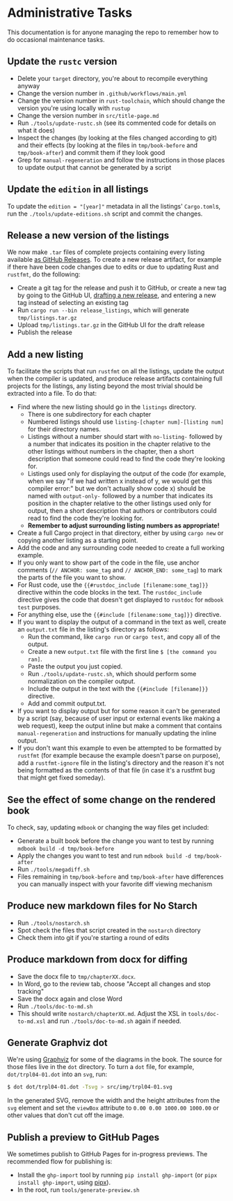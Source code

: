 # Administrative Tasks

This documentation is for anyone managing the repo to remember how to do
occasional maintenance tasks.

## Update the `rustc` version

- Delete your `target` directory, you're about to recompile everything anyway
- Change the version number in `.github/workflows/main.yml`
- Change the version number in `rust-toolchain`, which should change the
  version you're using locally with `rustup`
- Change the version number in `src/title-page.md`
- Run `./tools/update-rustc.sh` (see its commented code for details on what it
  does)
- Inspect the changes (by looking at the files changed according to git) and
  their effects (by looking at the files in `tmp/book-before` and
	`tmp/book-after`) and commit them if they look good
- Grep for `manual-regeneration` and follow the instructions in those places to
  update output that cannot be generated by a script

## Update the `edition` in all listings

To update the `edition = "[year]"` metadata in all the listings' `Cargo.toml`s,
run the `./tools/update-editions.sh` script and commit the changes.

## Release a new version of the listings

We now make `.tar` files of complete projects containing every listing
available [as GitHub Releases](https://github.com/rust-lang/book/releases). To
create a new release artifact, for example if there have been code changes due
to edits or due to updating Rust and `rustfmt`, do the following:

- Create a git tag for the release and push it to GitHub, or create a new tag
  by going to the GitHub UI, [drafting a new
	release](https://github.com/rust-lang/book/releases/new), and entering a new
	tag instead of selecting an existing tag
- Run `cargo run --bin release_listings`, which will generate
  `tmp/listings.tar.gz`
- Upload `tmp/listings.tar.gz` in the GitHub UI for the draft release
- Publish the release

## Add a new listing

To facilitate the scripts that run `rustfmt` on all the listings, update the
output when the compiler is updated, and produce release artifacts containing
full projects for the listings, any listing beyond the most trivial should be
extracted into a file. To do that:

- Find where the new listing should go in the `listings` directory.
  - There is one subdirectory for each chapter
  - Numbered listings should use `listing-[chapter num]-[listing num]` for
	  their directory names.
  - Listings without a number should start with `no-listing-` followed by a
	  number that indicates its position in the chapter relative to the other
		listings without numbers in the chapter, then a short description that
		someone could read to find the code they're looking for.
  - Listings used only for displaying the output of the code (for example, when
	  we say "if we had written x instead of y, we would get this compiler
		error:" but we don't actually show code x) should be named with
		`output-only-` followed by a number that indicates its position in the
		chapter relative to the other listings used only for output, then a short
		description that authors or contributors could read to find the code
		they're looking for.
  - **Remember to adjust surrounding listing numbers as appropriate!**
- Create a full Cargo project in that directory, either by using `cargo new` or
  copying another listing as a starting point.
- Add the code and any surrounding code needed to create a full working example.
- If you only want to show part of the code in the file, use anchor comments
  (`// ANCHOR: some_tag` and `// ANCHOR_END: some_tag`) to mark the parts of
	the file you want to show.
- For Rust code, use the `{{#rustdoc_include [filename:some_tag]}}` directive
  within the code blocks in the text. The `rustdoc_include` directive gives the
	code that doesn't get displayed to `rustdoc` for `mdbook test` purposes.
- For anything else, use the `{{#include [filename:some_tag]}}` directive.
- If you want to display the output of a command in the text as well, create an
  `output.txt` file in the listing's directory as follows:
  - Run the command, like `cargo run` or `cargo test`, and copy all of the
	  output.
  - Create a new `output.txt` file with the first line `$ [the command you
	  ran]`.
  - Paste the output you just copied.
  - Run `./tools/update-rustc.sh`, which should perform some normalization on
	  the compiler output.
  - Include the output in the text with the `{{#include [filename]}}` directive.
  - Add and commit output.txt.
- If you want to display output but for some reason it can't be generated by a
  script (say, because of user input or external events like making a web
	request), keep the output inline but make a comment that contains
	`manual-regeneration` and instructions for manually updating the inline
	output.
- If you don't want this example to even be attempted to be formatted by
  `rustfmt` (for example because the example doesn't parse on purpose), add a
	`rustfmt-ignore` file in the listing's directory and the reason it's not
	being formatted as the contents of that file (in case it's a rustfmt bug that
	might get fixed someday).

## See the effect of some change on the rendered book

To check, say, updating `mdbook` or changing the way files get included:

- Generate a built book before the change you want to test by running `mdbook
  build -d tmp/book-before`
- Apply the changes you want to test and run `mdbook build -d tmp/book-after`
- Run `./tools/megadiff.sh`
- Files remaining in `tmp/book-before` and `tmp/book-after` have differences
  you can manually inspect with your favorite diff viewing mechanism

## Produce new markdown files for No Starch

- Run `./tools/nostarch.sh`
- Spot check the files that script created in the `nostarch` directory
- Check them into git if you're starting a round of edits

## Produce markdown from docx for diffing

- Save the docx file to `tmp/chapterXX.docx`.
- In Word, go to the review tab, choose "Accept all changes and stop tracking"
- Save the docx again and close Word
- Run `./tools/doc-to-md.sh`
- This should write `nostarch/chapterXX.md`. Adjust the XSL in
  `tools/doc-to-md.xsl` and run `./tools/doc-to-md.sh` again if needed.

## Generate Graphviz dot

We're using [Graphviz](http://graphviz.org/) for some of the diagrams in the
book. The source for those files live in the `dot` directory. To turn a `dot`
file, for example, `dot/trpl04-01.dot` into an `svg`, run:

```bash
$ dot dot/trpl04-01.dot -Tsvg > src/img/trpl04-01.svg
```

In the generated SVG, remove the width and the height attributes from the `svg`
element and set the `viewBox` attribute to `0.00 0.00 1000.00 1000.00` or other
values that don't cut off the image.

## Publish a preview to GitHub Pages

We sometimes publish to GitHub Pages for in-progress previews. The recommended
flow for publishing is:

- Install the `ghp-import` tool by running `pip install ghp-import` (or `pipx install ghp-import`, using [pipx][pipx]).
- In the root, run `tools/generate-preview.sh`

[pipx]: https://pipx.pypa.io/stable/#install-pipx
